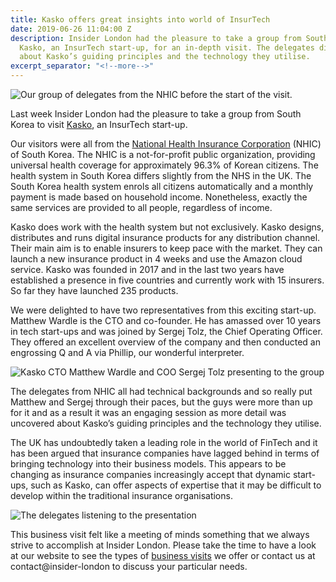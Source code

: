 ```yaml
---
title: Kasko offers great insights into world of InsurTech
date: 2019-06-26 11:04:00 Z
description: Insider London had the pleasure to take a group from South Korea to visit
  Kasko, an InsurTech start-up, for an in-depth visit. The delegates discovered details
  about Kasko’s guiding principles and the technology they utilise.
excerpt_separator: "<!--more-->"
---
```


![Our group of delegates from the NHIC before the start of the visit.](/uploads/DSC02376-760.jpg)

Last week Insider London had the pleasure to take a group from South Korea to visit [Kasko](https://www.kasko.io/), an InsurTech start-up.

<!--more-->

Our visitors were all from the [National Health Insurance Corporation](http://www.nhis.or.kr/static/html/wbd/g/a/wbdga0101.html) (NHIC) of South Korea. The NHIC is a not-for-profit public organization, providing universal health coverage for approximately 96.3% of Korean citizens. The health system in South Korea differs slightly from the NHS in the UK. The South Korea health system enrols all citizens automatically and a monthly payment is made based on household income. Nonetheless, exactly the same services are provided to all people, regardless of income.


Kasko does work with the health system but not exclusively. Kasko designs, distributes and runs digital insurance products for any distribution channel. Their main aim is to enable insurers to keep pace with the market. They can launch a new insurance product in 4 weeks and use the Amazon cloud service. Kasko was founded in 2017 and in the last two years have established a presence in five countries and currently work with 15 insurers. So far they have launched 235 products.

We were delighted to have two representatives from this exciting start-up. Matthew Wardle is the CTO and co-founder. He has amassed over 10 years in tech start-ups and was joined by Sergej Tolz, the Chief Operating Officer. They offered an excellent overview of the company and then conducted an engrossing Q and A via Phillip, our wonderful interpreter.

![Kasko CTO Matthew Wardle and COO Sergej Tolz presenting to the group](/uploads/DSC02362-760.jpg)

The delegates from NHIC all had technical backgrounds and so really put Matthew and Sergej through their paces, but the guys were more than up for it and as a result it was an engaging session as more detail was uncovered about Kasko’s guiding principles and the technology they utilise.

The UK has undoubtedly taken a leading role in the world of FinTech and it has been argued that insurance companies have lagged behind in terms of bringing technology into their business models. This appears to be changing as insurance companies increasingly accept that dynamic start-ups, such as Kasko, can offer aspects of expertise that it may be difficult to develop within the traditional insurance organisations.

![The delegates listening to the presentation](/uploads/DSC02371-760.jpg)

This business visit felt like a meeting of minds something that we always strive to accomplish at Insider London. Please take the time to have a look at our website to see the types of [business visits](https://www.insider-london.co.uk/in-depth-business-visits/) we offer or contact us at contact@insider-london to discuss your particular needs.
